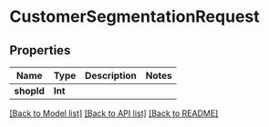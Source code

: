 # CustomerSegmentationRequest

## Properties
Name | Type | Description | Notes
------------ | ------------- | ------------- | -------------
**shopId** | **Int** |  | 

[[Back to Model list]](../README.md#documentation-for-models) [[Back to API list]](../README.md#documentation-for-api-endpoints) [[Back to README]](../README.md)


